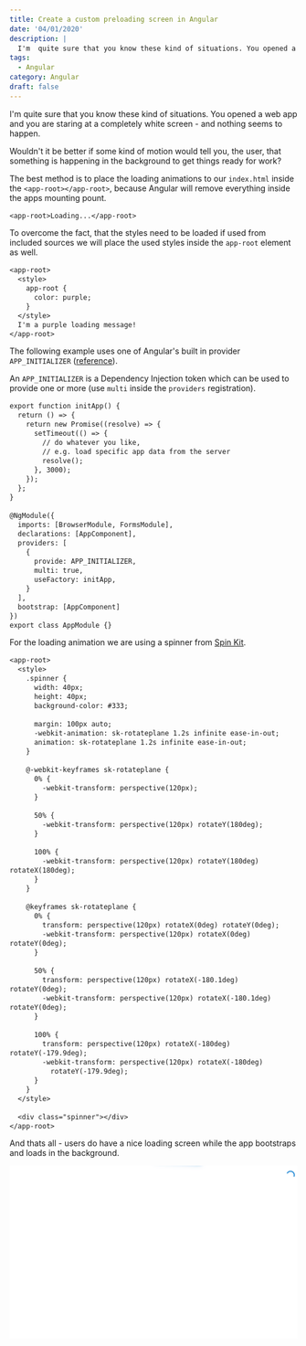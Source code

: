 ```yaml
---
title: Create a custom preloading screen in Angular
date: '04/01/2020'
description: |
  I'm  quite sure that you know these kind of situations. You opened a web app and you are staring at a completely white screen - and nothing seems to happen. 
tags: 
  - Angular
category: Angular
draft: false
---
```


I'm  quite sure that you know these kind of situations. You opened a web app and you are staring at a completely white screen - and nothing seems to happen. 

Wouldn't it be better if some kind of motion would tell you, the user, that something is happening in the background to get things ready for work?

The best method is to place the loading animations to our `index.html` inside the `<app-root></app-root>`, because Angular will remove everything inside the apps mounting pount.

```html{}[index.html]
<app-root>Loading...</app-root>
```

To overcome the fact, that the styles need to be loaded if used from included sources we will place the used styles inside the `app-root` element as well.

```html{}[index.html]
<app-root>
  <style>
    app-root {
      color: purple;
    }
  </style>
  I'm a purple loading message!
</app-root>
```

The following example uses one of Angular's built in provider `APP_INITIALIZER` ([reference](https://angular.io/api/core/APP_INITIALIZER)). 

An `APP_INITIALIZER` is a Dependency Injection token which can be used to provide one or more (use `multi` inside the `providers` registration).

```ts{5-8}[app.module.ts]
export function initApp() {
  return () => {
    return new Promise((resolve) => {
      setTimeout(() => {
        // do whatever you like, 
        // e.g. load specific app data from the server
        resolve();
      }, 3000);
    });
  };
}

@NgModule({
  imports: [BrowserModule, FormsModule],
  declarations: [AppComponent],
  providers: [
    {
      provide: APP_INITIALIZER,
      multi: true,
      useFactory: initApp,
    }
  ],
  bootstrap: [AppComponent]
})
export class AppModule {}
```

For the loading animation we are using a spinner from [Spin Kit](https://tobiasahlin.com/spinkit/).

```html{}[index.html]
<app-root>
  <style>
    .spinner {
      width: 40px;
      height: 40px;
      background-color: #333;

      margin: 100px auto;
      -webkit-animation: sk-rotateplane 1.2s infinite ease-in-out;
      animation: sk-rotateplane 1.2s infinite ease-in-out;
    }

    @-webkit-keyframes sk-rotateplane {
      0% {
        -webkit-transform: perspective(120px);
      }

      50% {
        -webkit-transform: perspective(120px) rotateY(180deg);
      }

      100% {
        -webkit-transform: perspective(120px) rotateY(180deg) rotateX(180deg);
      }
    }

    @keyframes sk-rotateplane {
      0% {
        transform: perspective(120px) rotateX(0deg) rotateY(0deg);
        -webkit-transform: perspective(120px) rotateX(0deg) rotateY(0deg);
      }

      50% {
        transform: perspective(120px) rotateX(-180.1deg) rotateY(0deg);
        -webkit-transform: perspective(120px) rotateX(-180.1deg) rotateY(0deg);
      }

      100% {
        transform: perspective(120px) rotateX(-180deg) rotateY(-179.9deg);
        -webkit-transform: perspective(120px) rotateX(-180deg)
          rotateY(-179.9deg);
      }
    }
  </style>

  <div class="spinner"></div>
</app-root>

```

And thats all - users do have a nice loading screen while the app bootstraps and loads in the background.

![Loading Spinner](/blog/angular-preloading-screen/loading-animation.gif)
<!-- I built a small [demo on stackblitz](https://stackblitz.com/edit/angular-znpvkc?file=src/index.html) as well where you can try it out by yourself. -->
